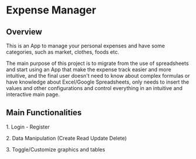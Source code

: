 <h1> Expense Manager </h1>

<h2> Overview </h2>

<p> This is an App to manage your personal expenses and have some categories, such as market, clothes, foods etc. </p>

<p> The main purpose of this project is to migrate from the use of spreadsheets and start using an App that make the expense track easier and more intuitive, and the final user doesn't need to know about complex formulas or have knowledge about Excel/Google Spreadsheets, only needs to insert the values and other configurations and control everything in an intuitive and interactive main page.</p>

<h2> Main Functionalities </h2>
<p>1. Login - Register </p>
<p>2. Data Manipulation (Create Read Update Delete)</p>
<p>3. Toggle/Customize graphics and tables </p>